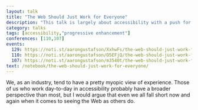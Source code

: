 ```yaml
---
layout: talk
title: "The Web Should Just Work for Everyone"
description: "This talk is largely about accessibility with a push for thinking about the future of the interface and how considering accessibility now will help us prepare for a world of “headless UIs”."
category: talks
tags: [accessibility,"progressive enhancement"]
conferences: [110,107]
events:
  129: https://noti.st/aarongustafson/XxhwFs/the-web-should-just-work-for-everyone
  110: https://noti.st/aarongustafson/O5EFjQ/the-web-should-just-work-for-everyone
  107: https://noti.st/aarongustafson/m3540t/the-web-should-just-work-for-everyone
text: /notebook/the-web-should-just-work-for-everyone/
---
```


We, as an industry, tend to have a pretty myopic view of experience. Those of us who work day-to-day in accessibility probably have a broader perspective than most, but I would argue that even we all fall short now and again when it comes to seeing the Web as others do.